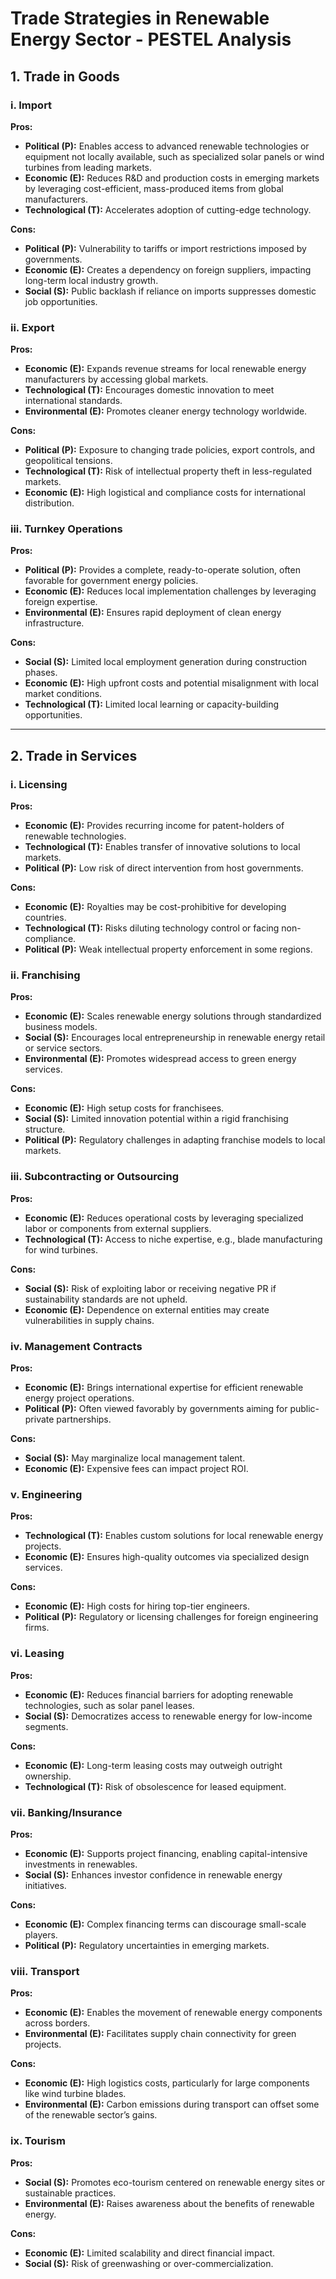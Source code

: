 
# Trade Strategies in Renewable Energy Sector - PESTEL Analysis

## 1. Trade in Goods

### i. Import
**Pros:**  
- **Political (P):** Enables access to advanced renewable technologies or equipment not locally available, such as specialized solar panels or wind turbines from leading markets.  
- **Economic (E):** Reduces R&D and production costs in emerging markets by leveraging cost-efficient, mass-produced items from global manufacturers.  
- **Technological (T):** Accelerates adoption of cutting-edge technology.  

**Cons:**  
- **Political (P):** Vulnerability to tariffs or import restrictions imposed by governments.  
- **Economic (E):** Creates a dependency on foreign suppliers, impacting long-term local industry growth.  
- **Social (S):** Public backlash if reliance on imports suppresses domestic job opportunities.  

### ii. Export
**Pros:**  
- **Economic (E):** Expands revenue streams for local renewable energy manufacturers by accessing global markets.  
- **Technological (T):** Encourages domestic innovation to meet international standards.  
- **Environmental (E):** Promotes cleaner energy technology worldwide.  

**Cons:**  
- **Political (P):** Exposure to changing trade policies, export controls, and geopolitical tensions.  
- **Technological (T):** Risk of intellectual property theft in less-regulated markets.  
- **Economic (E):** High logistical and compliance costs for international distribution.  

### iii. Turnkey Operations
**Pros:**  
- **Political (P):** Provides a complete, ready-to-operate solution, often favorable for government energy policies.  
- **Economic (E):** Reduces local implementation challenges by leveraging foreign expertise.  
- **Environmental (E):** Ensures rapid deployment of clean energy infrastructure.  

**Cons:**  
- **Social (S):** Limited local employment generation during construction phases.  
- **Economic (E):** High upfront costs and potential misalignment with local market conditions.  
- **Technological (T):** Limited local learning or capacity-building opportunities.  

---

## 2. Trade in Services

### i. Licensing
**Pros:**  
- **Economic (E):** Provides recurring income for patent-holders of renewable technologies.  
- **Technological (T):** Enables transfer of innovative solutions to local markets.  
- **Political (P):** Low risk of direct intervention from host governments.  

**Cons:**  
- **Economic (E):** Royalties may be cost-prohibitive for developing countries.  
- **Technological (T):** Risks diluting technology control or facing non-compliance.  
- **Political (P):** Weak intellectual property enforcement in some regions.  

### ii. Franchising
**Pros:**  
- **Economic (E):** Scales renewable energy solutions through standardized business models.  
- **Social (S):** Encourages local entrepreneurship in renewable energy retail or service sectors.  
- **Environmental (E):** Promotes widespread access to green energy services.  

**Cons:**  
- **Economic (E):** High setup costs for franchisees.  
- **Social (S):** Limited innovation potential within a rigid franchising structure.  
- **Political (P):** Regulatory challenges in adapting franchise models to local markets.  

### iii. Subcontracting or Outsourcing
**Pros:**  
- **Economic (E):** Reduces operational costs by leveraging specialized labor or components from external suppliers.  
- **Technological (T):** Access to niche expertise, e.g., blade manufacturing for wind turbines.  

**Cons:**  
- **Social (S):** Risk of exploiting labor or receiving negative PR if sustainability standards are not upheld.  
- **Economic (E):** Dependence on external entities may create vulnerabilities in supply chains.  

### iv. Management Contracts
**Pros:**  
- **Economic (E):** Brings international expertise for efficient renewable energy project operations.  
- **Political (P):** Often viewed favorably by governments aiming for public-private partnerships.  

**Cons:**  
- **Social (S):** May marginalize local management talent.  
- **Economic (E):** Expensive fees can impact project ROI.  

### v. Engineering
**Pros:**  
- **Technological (T):** Enables custom solutions for local renewable energy projects.  
- **Economic (E):** Ensures high-quality outcomes via specialized design services.  

**Cons:**  
- **Economic (E):** High costs for hiring top-tier engineers.  
- **Political (P):** Regulatory or licensing challenges for foreign engineering firms.  

### vi. Leasing
**Pros:**  
- **Economic (E):** Reduces financial barriers for adopting renewable technologies, such as solar panel leases.  
- **Social (S):** Democratizes access to renewable energy for low-income segments.  

**Cons:**  
- **Economic (E):** Long-term leasing costs may outweigh outright ownership.  
- **Technological (T):** Risk of obsolescence for leased equipment.  

### vii. Banking/Insurance
**Pros:**  
- **Economic (E):** Supports project financing, enabling capital-intensive investments in renewables.  
- **Social (S):** Enhances investor confidence in renewable energy initiatives.  

**Cons:**  
- **Economic (E):** Complex financing terms can discourage small-scale players.  
- **Political (P):** Regulatory uncertainties in emerging markets.  

### viii. Transport
**Pros:**  
- **Economic (E):** Enables the movement of renewable energy components across borders.  
- **Environmental (E):** Facilitates supply chain connectivity for green projects.  

**Cons:**  
- **Economic (E):** High logistics costs, particularly for large components like wind turbine blades.  
- **Environmental (E):** Carbon emissions during transport can offset some of the renewable sector’s gains.  

### ix. Tourism
**Pros:**  
- **Social (S):** Promotes eco-tourism centered on renewable energy sites or sustainable practices.  
- **Environmental (E):** Raises awareness about the benefits of renewable energy.  

**Cons:**  
- **Economic (E):** Limited scalability and direct financial impact.  
- **Social (S):** Risk of greenwashing or over-commercialization.  
